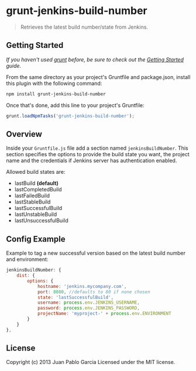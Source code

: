 grunt-jenkins-build-number
==========================

> Retrieves the latest build number/state from Jenkins.

## Getting Started
_If you haven't used [grunt](http://gruntjs.com/) before, be sure to check out the [Getting Started](https://github.com/cowboy/grunt/blob/master/docs/getting_started.md) guide._

From the same directory as your project's Gruntfile and package.json, install this plugin with the following command:

```bash
npm install grunt-jenkins-build-number
```

Once that's done, add this line to your project's Gruntfile:

```js
grunt.loadNpmTasks('grunt-jenkins-build-number');
```

## Overview

Inside your `Gruntfile.js` file add a section named `jenkinsBuildNumber`. This section specifies the
options to provide the build state you want, the project name and the credentials if Jenkins
server has authentication enabled.

Allowed build states are:

* lastBuild **(default)**
* lastCompletedBuild
* lastFailedBuild
* lastStableBuild
* lastSuccessfulBuild
* lastUnstableBuild
* lastUnsuccessfulBuild

## Config Example

Example to tag a new successful version based on the latest build number and environment:

```javascript
jenkinsBuildNumber: {
    dist: {
        options: {
            hostname: 'jenkins.mycompany.com',
            port: 8080, //defaults to 80 if none chosen
            state: 'lastSuccessfulBuild',
            username: process.env.JENKINS_USERNAME,
            password: process.env.JENKINS_PASSWORD,
            projectName: 'myproject-' + process.env.ENVIRONMENT
        }
    }
},
```

License
-------

Copyright (c) 2013 Juan Pablo Garcia
Licensed under the MIT license.
